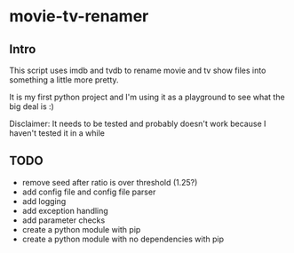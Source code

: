 # movie-tv-renamer
## Intro
This script uses imdb and tvdb to rename movie and tv show files into something a little more pretty.  

It is my first python project and I'm using it as a playground to see what the big deal is :)

Disclaimer:
It needs to be tested and probably doesn't work because I haven't tested it in a while

## TODO
* remove seed after ratio is over threshold (1.25?)
* add config file and config file parser
* add logging
* add exception handling
* add parameter checks
* create a python module with pip
* create a python module with no dependencies with pip